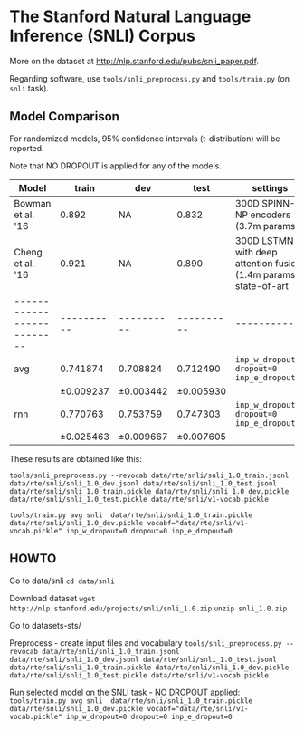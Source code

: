 The Stanford Natural Language Inference (SNLI) Corpus
=====================================================


More on the dataset at http://nlp.stanford.edu/pubs/snli_paper.pdf.

Regarding software, use ``tools/snli_preprocess.py`` and ``tools/train.py``
(on ``snli`` task).

Model Comparison
----------------

For randomized models, 95% confidence intervals (t-distribution) will be reported.

Note that NO DROPOUT is applied for any of the models.

| Model                    | train    | dev      | test  | settings
|--------------------------|----------|----------|----------|----------
| Bowman et al. '16        | 0.892    |   NA     | 0.832    | 300D SPINN-NP encoders (3.7m params)
| Cheng et al. '16         | 0.921    |   NA     | 0.890    | 300D LSTMN with deep attention fusion (1.4m params), state-of-art
|--------------------------|----------|----------|----------|----------
| avg                      | 0.741874 | 0.708824 | 0.712490 | ``inp_w_dropout=0`` ``dropout=0`` ``inp_e_dropout=0``
|                          |±0.009237 |±0.003442 |±0.005930 |
| rnn                      | 0.770763 | 0.753759 | 0.747303 | ``inp_w_dropout=0`` ``dropout=0`` ``inp_e_dropout=0``
|                          |±0.025463 |±0.009667 |±0.007605 |


These results are obtained like this:

   ``tools/snli_preprocess.py --revocab data/rte/snli/snli_1.0_train.jsonl data/rte/snli/snli_1.0_dev.jsonl data/rte/snli/snli_1.0_test.jsonl data/rte/snli/snli_1.0_train.pickle data/rte/snli/snli_1.0_dev.pickle data/rte/snli/snli_1.0_test.pickle data/rte/snli/v1-vocab.pickle``


   ``tools/train.py avg snli  data/rte/snli/snli_1.0_train.pickle data/rte/snli/snli_1.0_dev.pickle vocabf="data/rte/snli/v1-vocab.pickle" inp_w_dropout=0 dropout=0 inp_e_dropout=0``

HOWTO
-----

Go to data/snli
    ``cd data/snli``

Download dataset
    ``wget http://nlp.stanford.edu/projects/snli/snli_1.0.zip``
    ``unzip snli_1.0.zip``

Go to datasets-sts/

Preprocess - create input files and vocabulary
   ``tools/snli_preprocess.py --revocab data/rte/snli/snli_1.0_train.jsonl data/rte/snli/snli_1.0_dev.jsonl data/rte/snli/snli_1.0_test.jsonl data/rte/snli/snli_1.0_train.pickle data/rte/snli/snli_1.0_dev.pickle data/rte/snli/snli_1.0_test.pickle data/rte/snli/v1-vocab.pickle``

Run selected model on the SNLI task - NO DROPOUT applied:
   ``tools/train.py avg snli  data/rte/snli/snli_1.0_train.pickle data/rte/snli/snli_1.0_dev.pickle vocabf="data/rte/snli/v1-vocab.pickle" inp_w_dropout=0 dropout=0 inp_e_dropout=0``
